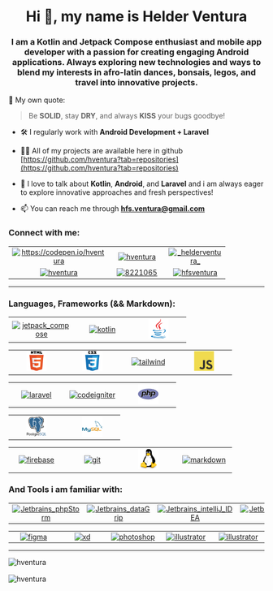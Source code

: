 <h1 align="center">Hi 👋, my name is Helder Ventura</h1>
<h3 align="center">I am a Kotlin and Jetpack Compose enthusiast and mobile app developer with a passion for creating engaging Android applications. Always exploring new technologies and ways to blend my interests in afro-latin dances, bonsais, legos, and travel into innovative projects.</h3>

🌟 My own quote:
> Be **SOLID**, stay **DRY**, and always **KISS** your bugs goodbye! 


- 🛠️ I regularly work with **Android Development + Laravel**

- 👨‍💻 All of my projects are available here in github [https://github.com/hventura?tab=repositories](https://github.com/hventura?tab=repositories)

- 💬 I love to talk about **Kotlin**, **Android**, and **Laravel** and i am always eager to explore innovative approaches and fresh perspectives!

- 📫 You can reach me through **hfs.ventura@gmail.com**

<h3>Connect with me:</h3>
<table>
<tr>
<td align="center" width="96"><a href="https://codepen.io/https://codepen.io/hventura" target="blank"><img align="center" src="https://raw.githubusercontent.com/rahuldkjain/github-profile-readme-generator/master/src/images/icons/Social/codepen.svg" alt="https://codepen.io/hventura" height="30" width="40"/></a></td>
<td align="center" width="96"><a href="https://dev.to/hventura" target="blank"><img align="center" src="https://raw.githubusercontent.com/rahuldkjain/github-profile-readme-generator/master/src/images/icons/Social/devto.svg" alt="hventura" height="30" width="40"/></a></td>
<td align="center" width="96"><a href="https://twitter.com/_helderventura_" target="blank"><img align="center" src="https://raw.githubusercontent.com/rahuldkjain/github-profile-readme-generator/master/src/images/icons/Social/twitter.svg" alt="_helderventura_" height="30" width="40"/></a></td>
</tr>
<tr>
<td align="center" width="96"><a href="https://linkedin.com/in/hventura" target="blank"><img align="center" src="https://raw.githubusercontent.com/rahuldkjain/github-profile-readme-generator/master/src/images/icons/Social/linked-in-alt.svg" alt="hventura" height="30" width="40"/></a></td>
<td align="center" width="96"><a href="https://stackoverflow.com/users/8221065" target="blank"><img align="center" src="https://raw.githubusercontent.com/rahuldkjain/github-profile-readme-generator/master/src/images/icons/Social/stack-overflow.svg" alt="8221065" height="30" width="40"/></a></td>
<td align="center" width="96"><a href="https://fb.com/hfsventura" target="blank"><img align="center" src="https://raw.githubusercontent.com/rahuldkjain/github-profile-readme-generator/master/src/images/icons/Social/facebook.svg" alt="hfsventura" height="30" width="40"/></a></td>
</tr>
</table>
<p>
</p>

---
<h3>Languages, Frameworks (&& Markdown):</h3>
<table>
<tr>
<td align="center" width="96"><a href="https://developer.android.com/jetpack/compose" target="_blank" rel="noreferrer"> <img src="https://www.vectorlogo.zone/logos/android/android-icon.svg" alt="jetpack_compose" width="40" height="40"/> </a></td>
<td align="center" width="96"><a href="https://kotlinlang.org" target="_blank" rel="noreferrer"> <img src="https://www.vectorlogo.zone/logos/kotlinlang/kotlinlang-icon.svg" alt="kotlin" width="40" height="40"/> </a></td>
<td align="center" width="96"><a href="https://www.java.com" target="_blank" rel="noreferrer"> <img src="https://raw.githubusercontent.com/devicons/devicon/master/icons/java/java-original.svg" alt="java" width="40" height="40"/> </a></td>
</tr>
</table>
<table>
<tr>
<td align="center" width="96"><a href="https://www.w3.org/html/" target="_blank" rel="noreferrer"> <img src="https://raw.githubusercontent.com/devicons/devicon/master/icons/html5/html5-original-wordmark.svg" alt="html5" width="40" height="40"/> </a></td>
<td align="center" width="96"><a href="https://www.w3schools.com/css/" target="_blank" rel="noreferrer"><img src="https://raw.githubusercontent.com/devicons/devicon/master/icons/css3/css3-original-wordmark.svg" alt="css3" width="40" height="40"/> </a></td>
<td align="center" width="96"><a href="https://tailwindcss.com/" target="_blank" rel="noreferrer"> <img src="https://www.vectorlogo.zone/logos/tailwindcss/tailwindcss-icon.svg" alt="tailwind" width="40" height="40"/> </a></td>
<td align="center" width="96"><a href="https://developer.mozilla.org/en-US/docs/Web/JavaScript" target="_blank" rel="noreferrer"> <img src="https://raw.githubusercontent.com/devicons/devicon/master/icons/javascript/javascript-original.svg" alt="javascript" width="40" height="40"/> </a></td>
</tr>
</table>
<table>
<tr>
<td align="center" width="96"><a href="https://laravel.com/" target="_blank" rel="noreferrer"> <img src="https://upload.wikimedia.org/wikipedia/commons/thumb/9/9a/Laravel.svg/1024px-Laravel.svg.png" alt="laravel" width="40" height="40"/> </a></td>
<td align="center" width="96"><a href="https://codeigniter.com" target="_blank" rel="noreferrer"><img src="https://cdn.worldvectorlogo.com/logos/codeigniter.svg" alt="codeigniter" width="40" height="40"/></a></td>
<td align="center" width="96"><a href="https://www.php.net" target="_blank" rel="noreferrer"> <img src="https://raw.githubusercontent.com/devicons/devicon/master/icons/php/php-original.svg" alt="php" width="40" height="40"/></a></td>
</tr>
</table>
<table>
<tr>
<td align="center" width="96"><a href="https://www.postgresql.org" target="_blank" rel="noreferrer"> <img src="https://raw.githubusercontent.com/devicons/devicon/master/icons/postgresql/postgresql-original-wordmark.svg" alt="postgresql" width="40" height="40"/> </a></td>
<td align="center" width="96"><a href="https://www.mysql.com/" target="_blank" rel="noreferrer"> <img src="https://raw.githubusercontent.com/devicons/devicon/master/icons/mysql/mysql-original-wordmark.svg" alt="mysql" width="40" height="40"/> </a></td>
</tr>
</table>
<table>
<tr>
<td align="center" width="96"><a href="https://firebase.google.com/" target="_blank" rel="noreferrer"> <img src="https://www.vectorlogo.zone/logos/firebase/firebase-icon.svg" alt="firebase" width="40" height="40"/> </a></td>
<td align="center" width="96"><a href="https://git-scm.com/" target="_blank" rel="noreferrer"> <img src="https://www.vectorlogo.zone/logos/git-scm/git-scm-icon.svg" alt="git" width="40" height="40"/> </a></td>
<td align="center" width="96"><a href="https://www.linux.org/" target="_blank" rel="noreferrer"> <img src="https://raw.githubusercontent.com/devicons/devicon/master/icons/linux/linux-original.svg" alt="linux" width="40" height="40"/> </a></td>
<td align="center" width="96"><a href="https://en.wikipedia.org/wiki/Markdown" target="_blank" rel="noreferrer"> <img src="https://upload.wikimedia.org/wikipedia/commons/thumb/4/48/Markdown-mark.svg/1920px-Markdown-mark.svg.png" alt="markdown" width="40" height="40"/></a></td>
</tr>
</table>

<h3>And Tools i am familiar with:</h3>
<table>
<tr>
<td align="center" width="96"><a href="https://www.jetbrains.com/phpstorm/" target="_blank" rel="noreferrer"> <img src="https://upload.wikimedia.org/wikipedia/commons/thumb/c/c9/PhpStorm_Icon.svg/1024px-PhpStorm_Icon.svg.png" alt="Jetbrains_phpStorm" width="40" height="40"/></a></td>
<td align="center" width="96"><a href="https://www.jetbrains.com/datagrip/" target="_blank" rel="noreferrer"> <img src="https://upload.wikimedia.org/wikipedia/commons/c/c9/DataGrip.svg" alt="Jetbrains_dataGrip" width="40" height="40"/></a></td>
<td align="center" width="96"><a href="https://www.jetbrains.com/idea/" target="_blank" rel="noreferrer"> <img src="https://upload.wikimedia.org/wikipedia/commons/thumb/9/9c/IntelliJ_IDEA_Icon.svg/1024px-IntelliJ_IDEA_Icon.svg.png" alt="Jetbrains_intelliJ_IDEA" width="40" height="40"/></a></td>
<td align="center" width="96"><a href="https://developer.android.com/studio?hl=pt-br" target="_blank" rel="noreferrer"> <img src="https://upload.wikimedia.org/wikipedia/commons/thumb/5/55/Android_Studio_Logo_%282023%29.svg/1024px-Android_Studio_Logo_%282023%29.svg.png" alt="Jetbrains_android_studio" width="40" height="40"/></a></td>
</tr>
</table>
<table>
<tr>
<td align="center" width="96"><a href="https://www.figma.com/" target="_blank" rel="noreferrer"> <img src="https://www.vectorlogo.zone/logos/figma/figma-icon.svg" alt="figma" width="40" height="40"/> </a></td>
<td align="center" width="96"><a href="https://www.adobe.com/products/xd.html" target="_blank" rel="noreferrer"> <img src="https://upload.wikimedia.org/wikipedia/commons/thumb/c/c2/Adobe_XD_CC_icon.svg/1024px-Adobe_XD_CC_icon.svg.png" alt="xd" width="40" height="40"/> </a></td>
<td align="center" width="96"><a href="https://www.photoshop.com/en" target="_blank" rel="noreferrer"> <img src="https://upload.wikimedia.org/wikipedia/commons/thumb/a/af/Adobe_Photoshop_CC_icon.svg/1024px-Adobe_Photoshop_CC_icon.svg.png" alt="photoshop" width="40" height="40"/> </a></td>
<td align="center" width="96"><a href="https://www.adobe.com/in/products/illustrator.html" target="_blank" rel="noreferrer"> <img src="https://upload.wikimedia.org/wikipedia/commons/thumb/4/40/Adobe_Premiere_Pro_CC_icon.svg/1024px-Adobe_Premiere_Pro_CC_icon.svg.png" alt="illustrator" width="40" height="40"/> </a></td>
<td align="center" width="96"><a href="https://www.adobe.com/in/products/illustrator.html" target="_blank" rel="noreferrer"> <img src="https://www.vectorlogo.zone/logos/adobe_illustrator/adobe_illustrator-icon.svg" alt="illustrator" width="40" height="40"/> </a></td>
</tr>
</table>

---
<p><img src="https://github-readme-stats.vercel.app/api/top-langs?username=hventura&show_icons=true&locale=en&layout=compact" alt="hventura" /></p>
<p><img align="center" src="https://github-readme-stats.vercel.app/api?username=hventura&show_icons=true&locale=en" alt="hventura" /></p>
